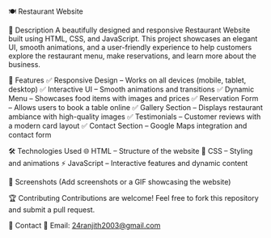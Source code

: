 🍽️ Restaurant Website

📌 Description
A beautifully designed and responsive Restaurant Website built using HTML, CSS, and JavaScript. This project showcases an elegant UI, smooth animations, and a user-friendly experience to help customers explore the restaurant menu, make reservations, and learn more about the business.

🚀 Features
✅ Responsive Design – Works on all devices (mobile, tablet, desktop)
✅ Interactive UI – Smooth animations and transitions
✅ Dynamic Menu – Showcases food items with images and prices
✅ Reservation Form – Allows users to book a table online
✅ Gallery Section – Displays restaurant ambiance with high-quality images
✅ Testimonials – Customer reviews with a modern card layout
✅ Contact Section – Google Maps integration and contact form

🛠️ Technologies Used
🌐 HTML – Structure of the website
🎨 CSS – Styling and animations
⚡ JavaScript – Interactive features and dynamic content

📸 Screenshots
(Add screenshots or a GIF showcasing the website)


🏆 Contributing
Contributions are welcome! Feel free to fork this repository and submit a pull request.

📧 Contact
📩 Email: 24ranjith2003@gmail.com


